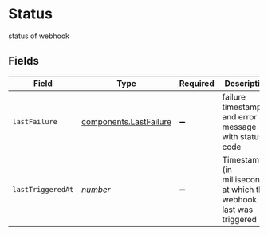 # Status

status of webhook


## Fields

| Field                                                                | Type                                                                 | Required                                                             | Description                                                          | Example                                                              |
| -------------------------------------------------------------------- | -------------------------------------------------------------------- | -------------------------------------------------------------------- | -------------------------------------------------------------------- | -------------------------------------------------------------------- |
| `lastFailure`                                                        | [components.LastFailure](../../models/components/lastfailure.md)     | :heavy_minus_sign:                                                   | failure timestamp and error message with status code                 |                                                                      |
| `lastTriggeredAt`                                                    | *number*                                                             | :heavy_minus_sign:                                                   | Timestamp (in milliseconds) at which the webhook last was<br/>triggered<br/> | 1587667174725                                                        |